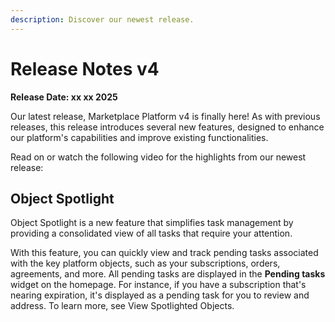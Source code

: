 ```yaml
---
description: Discover our newest release.
---
```


# Release Notes v4

**Release Date: xx xx 2025**

Our latest release, Marketplace Platform v4 is finally here! As with previous releases, this release introduces several new features, designed to enhance our platform's capabilities and improve existing functionalities.

Read on or watch the following video for the highlights from our newest release:

## Object Spotlight

Object Spotlight is a new feature that simplifies task management by providing a consolidated view of all tasks that require your attention.&#x20;

With this feature, you can quickly view and track pending tasks associated with the key platform objects, such as your subscriptions, orders, agreements, and more. All pending tasks are displayed in the **Pending tasks** widget on the homepage. For instance, if you have a subscription that's nearing expiration, it's displayed as a pending task for you to review and address. To learn more, see View Spotlighted Objects.&#x20;
